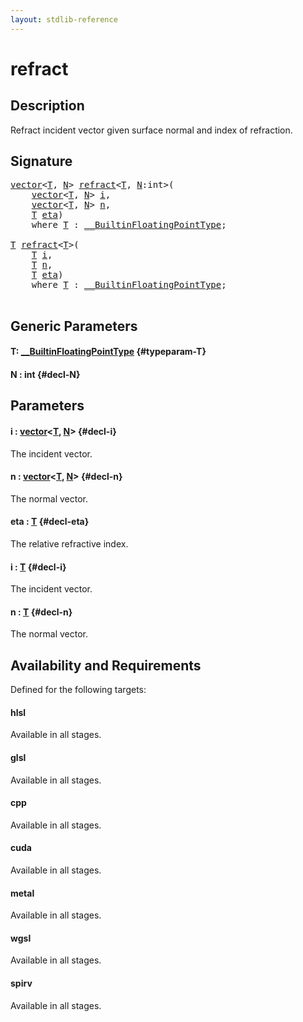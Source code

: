 ```yaml
---
layout: stdlib-reference
---
```


# refract

## Description

Refract incident vector given surface normal and index of refraction.



## Signature 

<pre>
<a href="/stdlib-reference/types/vector/index" class="code_type">vector</a>&lt;<a href="/stdlib-reference/global-decls/refract#typeparam-T" class="code_type">T</a>, <a href="/stdlib-reference/global-decls/refract#decl-N" class="code_var">N</a>&gt; <a href="/stdlib-reference/global-decls/refract">refract</a>&lt;<a href="/stdlib-reference/global-decls/refract#typeparam-T" class="code_type">T</a>, <a href="/stdlib-reference/global-decls/refract#decl-N" class="code_var">N</a>:<span class="code_keyword">int</span>&gt;(
    <a href="/stdlib-reference/types/vector/index" class="code_type">vector</a>&lt;<a href="/stdlib-reference/global-decls/refract#typeparam-T" class="code_type">T</a>, <a href="/stdlib-reference/global-decls/refract#decl-N" class="code_var">N</a>&gt; <a href="/stdlib-reference/global-decls/refract#decl-i" class="code_param">i</a>,
    <a href="/stdlib-reference/types/vector/index" class="code_type">vector</a>&lt;<a href="/stdlib-reference/global-decls/refract#typeparam-T" class="code_type">T</a>, <a href="/stdlib-reference/global-decls/refract#decl-N" class="code_var">N</a>&gt; <a href="/stdlib-reference/global-decls/refract#decl-n" class="code_param">n</a>,
    <a href="/stdlib-reference/global-decls/refract#typeparam-T" class="code_type">T</a> <a href="/stdlib-reference/global-decls/refract#decl-eta" class="code_param">eta</a>)
    <span class='code_keyword'>where</span> <a href="/stdlib-reference/global-decls/refract#typeparam-T" class="code_type">T</a> : <a href="/stdlib-reference/interfaces/0_builtinfloatingpointtype-029hm/index" class="code_type">__BuiltinFloatingPointType</a>;

<a href="/stdlib-reference/global-decls/refract#typeparam-T" class="code_type">T</a> <a href="/stdlib-reference/global-decls/refract">refract</a>&lt;<a href="/stdlib-reference/global-decls/refract#typeparam-T" class="code_type">T</a>&gt;(
    <a href="/stdlib-reference/global-decls/refract#typeparam-T" class="code_type">T</a> <a href="/stdlib-reference/global-decls/refract#decl-i" class="code_param">i</a>,
    <a href="/stdlib-reference/global-decls/refract#typeparam-T" class="code_type">T</a> <a href="/stdlib-reference/global-decls/refract#decl-n" class="code_param">n</a>,
    <a href="/stdlib-reference/global-decls/refract#typeparam-T" class="code_type">T</a> <a href="/stdlib-reference/global-decls/refract#decl-eta" class="code_param">eta</a>)
    <span class='code_keyword'>where</span> <a href="/stdlib-reference/global-decls/refract#typeparam-T" class="code_type">T</a> : <a href="/stdlib-reference/interfaces/0_builtinfloatingpointtype-029hm/index" class="code_type">__BuiltinFloatingPointType</a>;

</pre>

## Generic Parameters

#### T: [\_\_BuiltinFloatingPointType](/stdlib-reference/interfaces/0_builtinfloatingpointtype-029hm/index) {#typeparam-T}
#### N  : int {#decl-N}

## Parameters

#### i  : [vector](/stdlib-reference/types/vector/index)\<[T](/stdlib-reference/types/vector/index#typeparam-T), [N](/stdlib-reference/types/vector/index#decl-N)\> {#decl-i}
The incident vector.

#### n  : [vector](/stdlib-reference/types/vector/index)\<[T](/stdlib-reference/types/vector/index#typeparam-T), [N](/stdlib-reference/types/vector/index#decl-N)\> {#decl-n}
The normal vector.

#### eta  : [T](/stdlib-reference/global-decls/refract#typeparam-T) {#decl-eta}
The relative refractive index.

#### i  : [T](/stdlib-reference/global-decls/refract#typeparam-T) {#decl-i}
The incident vector.

#### n  : [T](/stdlib-reference/global-decls/refract#typeparam-T) {#decl-n}
The normal vector.


## Availability and Requirements

Defined for the following targets:

#### hlsl
Available in all stages.

#### glsl
Available in all stages.

#### cpp
Available in all stages.

#### cuda
Available in all stages.

#### metal
Available in all stages.

#### wgsl
Available in all stages.

#### spirv
Available in all stages.



